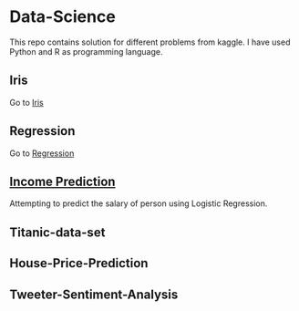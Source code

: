 # Data-Science
This repo contains solution for different problems from kaggle. I have used Python and R as programming language.




## Iris
Go to [Iris](http://htmlpreview.github.io/?https://github.com/kumar-kunal/Data-Science/blob/master/Iris/Iris_Notebook.nb.html)
## Regression
Go to [Regression](http://htmlpreview.github.io/?https://github.com/kumar-kunal/Data-Science/blob/master/Regression/regression1/Linear-Regression.nb.html)
## [Income Prediction](http://htmlpreview.github.io/?https://github.com/kumar-kunal/Data-Science/blob/master/Regression/Adult-Income/Adult_Income.nb.html)
Attempting to predict the salary of person using Logistic Regression.

## Titanic-data-set
## House-Price-Prediction
## Tweeter-Sentiment-Analysis

